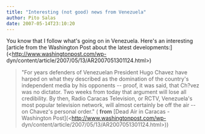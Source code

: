 ```yaml
---
title: "Interesting (not good) news from Venezuela"
author: Pito Salas
date: 2007-05-14T23:10:20
---
```




You know that I follow what's going on in Venezuela. Here's an interesting
[article from the Washington Post about the latest
developments:](<http://www.washingtonpost.com/wp-
dyn/content/article/2007/05/13/AR2007051301124.html>)

> "For years defenders of Venezuelan President Hugo Chavez have harped on what
> they described as the domination of the country's independent media by his
> opponents -- proof, it was said, that Ch?vez was no dictator. Two weeks from
> today that argument will lose all credibility. By then, Radio Caracas
> Television, or RCTV, Venezuela's most popular television network, will
> almost certainly be off the air -- on Chavez's personal order." ( **from**
> [Dead Air in Caracas - Washington Post](<http://www.washingtonpost.com/wp-
> dyn/content/article/2007/05/13/AR2007051301124.html>))


